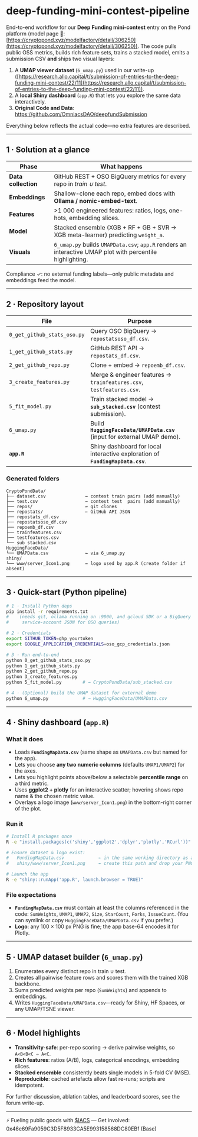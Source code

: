 # deep-funding-mini-contest-pipeline

End-to-end workflow for our **Deep Funding mini-contest** entry on the Pond platform (model page 🔗: [https://cryptopond.xyz/modelfactory/detail/306250](https://cryptopond.xyz/modelfactory/detail/306250)).
The code pulls public OSS metrics, builds rich feature sets, trains a stacked model, emits a submission CSV **and** ships two visual layers:

1. A **UMAP viewer dataset** (`6_umap.py`) used in our write-up ([https://research.allo.capital/t/submission-of-entries-to-the-deep-funding-mini-contest/22/11](https://research.allo.capital/t/submission-of-entries-to-the-deep-funding-mini-contest/22/11)).
2. A **local Shiny dashboard** (`app.R`) that lets you explore the same data interactively.
3. **Original Code and Data**: https://github.com/OmniacsDAO/deepfundSubmission

Everything below reflects the actual code—no extra features are described.

---

## 1 · Solution at a glance

| Phase               | What happens                                                                                              |
| ------------------- | --------------------------------------------------------------------------------------------------------- |
| **Data collection** | GitHub REST + OSO BigQuery metrics for every repo in *train ∪ test*.                                      |
| **Embeddings**      | Shallow-clone each repo, embed docs with **Ollama / nomic-embed-text**.                                   |
| **Features**        | >1 000 engineered features: ratios, logs, one-hots, embedding slices.                                     |
| **Model**           | Stacked ensemble (XGB + RF + GB + SVR → XGB meta-learner) predicting `weight_a`.                          |
| **Visuals**         | `6_umap.py` builds `UMAPData.csv`; `app.R` renders an interactive UMAP plot with percentile highlighting. |

Compliance ✓: no external funding labels—only public metadata and embeddings feed the model.

---

## 2 · Repository layout

| File                        | Purpose                                                                        |
| --------------------------- | ------------------------------------------------------------------------------ |
| `0_get_github_stats_oso.py` | Query OSO BigQuery → `repostatsoso_df.csv`.                                    |
| `1_get_github_stats.py`     | GitHub REST API → `repostats_df.csv`.                                          |
| `2_get_github_repo.py`      | Clone + embed → `repoemb_df.csv`.                                              |
| `3_create_features.py`      | Merge & engineer features → `trainfeatures.csv`, `testfeatures.csv`.           |
| `5_fit_model.py`            | Train stacked model → **`sub_stacked.csv`** (contest submission).              |
| `6_umap.py`                 | Build **`HuggingFaceData/UMAPData.csv`** (input for external UMAP demo).       |
| **`app.R`**                 | Shiny dashboard for local interactive exploration of **`FundingMapData.csv`**. |

### Generated folders

```
CryptoPondData/
├── dataset.csv               ← contest train pairs (add manually)
├── test.csv                  ← contest test  pairs (add manually)
├── repos/                    ← git clones
├── repostats/                ← GitHub API JSON
├── repostats_df.csv
├── repostatsoso_df.csv
├── repoemb_df.csv
├── trainfeatures.csv
├── testfeatures.csv
└── sub_stacked.csv
HuggingFaceData/
└── UMAPData.csv              ← via 6_umap.py
shiny/
└── www/server_Icon1.png      ← logo used by app.R (create folder if absent)
```

---

## 3 · Quick-start (Python pipeline)

```bash
# 1 · Install Python deps
pip install -r requirements.txt
#    (needs git, ollama running on :9000, and gcloud SDK or a BigQuery
#     service-account JSON for OSO queries)

# 2 · Credentials
export GITHUB_TOKEN=ghp_yourtoken
export GOOGLE_APPLICATION_CREDENTIALS=oso_gcp_credentials.json

# 3 · Run end-to-end
python 0_get_github_stats_oso.py
python 1_get_github_stats.py
python 2_get_github_repo.py
python 3_create_features.py
python 5_fit_model.py        # → CryptoPondData/sub_stacked.csv

# 4 · (Optional) build the UMAP dataset for external demo
python 6_umap.py             # → HuggingFaceData/UMAPData.csv
```

---

## 4 · Shiny dashboard (`app.R`)

### What it does

* Loads **`FundingMapData.csv`** (same shape as `UMAPData.csv` but named for the app).
* Lets you choose **any two numeric columns** (defaults `UMAP1/UMAP2`) for the axes.
* Lets you highlight points above/below a selectable **percentile range** on a third metric.
* Uses **ggplot2 + plotly** for an interactive scatter; hovering shows repo name & the chosen metric value.
* Overlays a logo image (`www/server_Icon1.png`) in the bottom-right corner of the plot.

### Run it

```bash
# Install R packages once
R -e "install.packages(c('shiny','ggplot2','dplyr','plotly','RCurl'))"

# Ensure dataset & logo exist:
#   FundingMapData.csv             ← in the same working directory as app.R
#   shiny/www/server_Icon1.png     ← create this path and drop your PNG

# Launch the app
R -e "shiny::runApp('app.R', launch.browser = TRUE)"
```

### File expectations

* **`FundingMapData.csv`** must contain at least the columns referenced in the code:
  `SumWeights`, `UMAP1`, `UMAP2`, `Size`, `StarCount`, `Forks`, `IssueCount`.
  (You can symlink or copy `HuggingFaceData/UMAPData.csv` if you prefer.)
* **Logo**: any 100 × 100 px PNG is fine; the app base-64 encodes it for Plotly.

---

## 5 · UMAP dataset builder (`6_umap.py`)

1. Enumerates every distinct repo in train ∪ test.
2. Creates all pairwise feature rows and scores them with the trained XGB backbone.
3. Sums predicted weights per repo (`SumWeights`) and appends to embeddings.
4. Writes `HuggingFaceData/UMAPData.csv`—ready for Shiny, HF Spaces, or any UMAP/TSNE viewer.

---

## 6 · Model highlights

* **Transitivity-safe**: per-repo scoring → derive pairwise weights, so `A<B<B<C ⇒ A<C`.
* **Rich features**: ratios (A/B), logs, categorical encodings, embedding slices.
* **Stacked ensemble** consistently beats single models in 5-fold CV (MSE).
* **Reproducible**: cached artefacts allow fast re-runs; scripts are idempotent.

For further discussion, ablation tables, and leaderboard scores, see the forum write-up.

---

⚡ Fueling public goods with [$IACS](http://dexscreener.com/base/0xd4d742cc8f54083f914a37e6b0c7b68c6005a024) — Get involved: 0x46e69Fa9059C3D5F8933CA5E993158568DC80EBf (Base)

